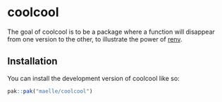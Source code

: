 
<!-- README.md is generated from README.Rmd. Please edit that file -->

# coolcool

<!-- badges: start -->
<!-- badges: end -->

The goal of coolcool is to be a package where a function will disappear
from one version to the other, to illustrate the power of
[renv](https://rstudio.github.io/renv).

## Installation

You can install the development version of coolcool like so:

``` r
pak::pak("maelle/coolcool")
```
